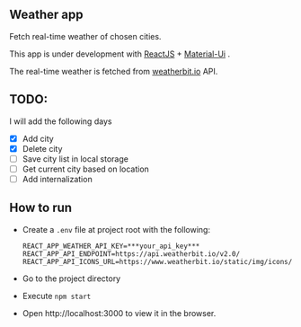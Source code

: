 ## Weather app

Fetch real-time weather of chosen cities.

This app is under development with [ReactJS](https://reactjs.org/) + [Material-Ui](https://material-ui.com/) .

The real-time weather is fetched from [weatherbit.io](https://weatherbit.io) API.

## TODO:

I will add the following days

- [x] Add city
- [x] Delete city
- [ ] Save city list in local storage
- [ ] Get current city based on location
- [ ] Add internalization

## How to run

- Create a `.env` file at project root with the following:

  ```
  REACT_APP_WEATHER_API_KEY=***your_api_key***
  REACT_APP_API_ENDPOINT=https://api.weatherbit.io/v2.0/
  REACT_APP_API_ICONS_URL=https://www.weatherbit.io/static/img/icons/
  ```

- Go to the project directory
- Execute `npm start`
- Open http://localhost:3000 to view it in the browser.
